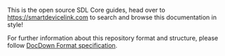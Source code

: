 This is the open source SDL Core guides, head over to <https://smartdevicelink.com> to search and browse this documentation in style!

For further information about this repository format and structure, please follow [DocDown Format specification](https://github.com/smartdevicelink/sdl_markdown_spec).
